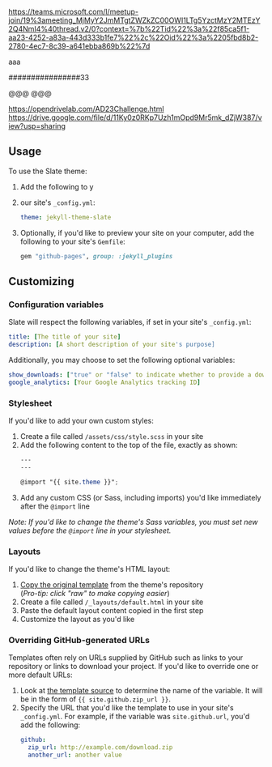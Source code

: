 https://teams.microsoft.com/l/meetup-join/19%3ameeting_MjMyY2JmMTgtZWZkZC00OWI1LTg5YzctMzY2MTEzY2Q4NmI4%40thread.v2/0?context=%7b%22Tid%22%3a%22f85ca5f1-aa23-4252-a83a-443d333b1fe7%22%2c%22Oid%22%3a%2205fbd8b2-2780-4ec7-8c39-a641ebba869b%22%7d



aaa









################33


@@@
@@@







https://opendrivelab.com/AD23Challenge.html
https://drive.google.com/file/d/11Ky0z0RKp7Uzh1mOpd9Mr5mk_dZjW387/view?usp=sharing


## Usage

To use the Slate theme:

1. Add the following to y
2. our site's `_config.yml`:

    ```yml
    theme: jekyll-theme-slate
    ```

3. Optionally, if you'd like to preview your site on your computer, add the following to your site's `Gemfile`:

    ```ruby
    gem "github-pages", group: :jekyll_plugins
    ```

## Customizing

### Configuration variables

Slate will respect the following variables, if set in your site's `_config.yml`:

```yml
title: [The title of your site]
description: [A short description of your site's purpose]
```

Additionally, you may choose to set the following optional variables:

```yml
show_downloads: ["true" or "false" to indicate whether to provide a download URL]
google_analytics: [Your Google Analytics tracking ID]
```

### Stylesheet

If you'd like to add your own custom styles:

1. Create a file called `/assets/css/style.scss` in your site
2. Add the following content to the top of the file, exactly as shown:
    ```scss
    ---
    ---

    @import "{{ site.theme }}";
    ```
3. Add any custom CSS (or Sass, including imports) you'd like immediately after the `@import` line

*Note: If you'd like to change the theme's Sass variables, you must set new values before the `@import` line in your stylesheet.*

### Layouts

If you'd like to change the theme's HTML layout:

1. [Copy the original template](https://github.com/pages-themes/slate/blob/master/_layouts/default.html) from the theme's repository<br />(*Pro-tip: click "raw" to make copying easier*)
2. Create a file called `/_layouts/default.html` in your site
3. Paste the default layout content copied in the first step
4. Customize the layout as you'd like

### Overriding GitHub-generated URLs

Templates often rely on URLs supplied by GitHub such as links to your repository or links to download your project. If you'd like to override one or more default URLs:

1. Look at [the template source](https://github.com/pages-themes/slate/blob/master/_layouts/default.html) to determine the name of the variable. It will be in the form of `{{ site.github.zip_url }}`.
2. Specify the URL that you'd like the template to use in your site's `_config.yml`. For example, if the variable was `site.github.url`, you'd add the following:
    ```yml
    github:
      zip_url: http://example.com/download.zip
      another_url: another value
    ```

